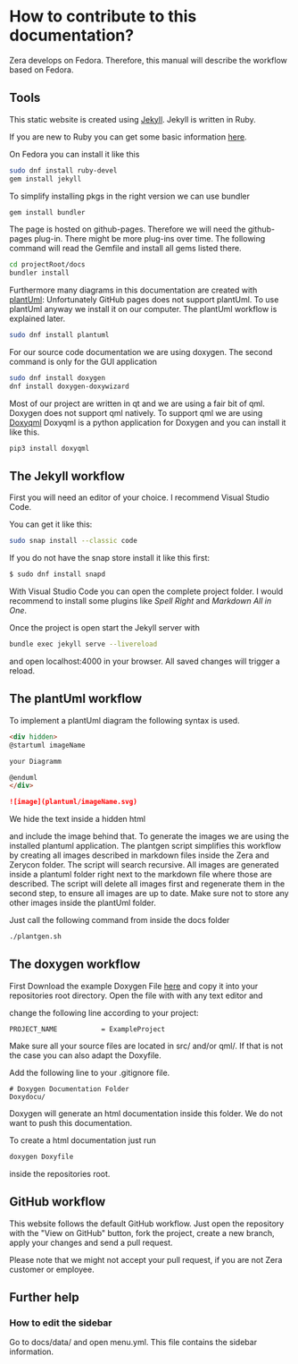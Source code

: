 # How to contribute to this documentation?

Zera develops on Fedora. Therefore, this manual will describe the workflow based on 
Fedora.

## Tools

This static website is created using [Jekyll](https://jekyllrb.com/).
Jekyll is written in Ruby.

If you are new to Ruby you can get some basic information [here](https://prograils.com/posts/ruby-gem-guide-how-to-install-and-work-with-local-gems?gclid=EAIaIQobChMIzrjL88zA7QIVi_jVCh0khw4IEAAYASAAEgLGHPD_BwE).

On Fedora you can install it like this 

```bash
sudo dnf install ruby-devel
gem install jekyll
```

To simplify installing pkgs in the right version we can use bundler


```bash
gem install bundler
```

The page is hosted on github-pages. Therefore we will need the github-pages plug-in.
There might be more plug-ins over time. 
The following command will read the Gemfile and install all gems listed there.

```bash
cd projectRoot/docs
bundler install
```

Furthermore many diagrams in this documentation are created with [plantUml](https://plantuml.com/):
Unfortunately GitHub pages does not support plantUml. To use plantUml anyway we install it on our computer.
The plantUml workflow is explained later.

```bash
sudo dnf install plantuml
```

For our source code documentation we are using doxygen.
The second command is only for the GUI application

```bash 
sudo dnf install doxygen
dnf install doxygen-doxywizard
```

Most of our project are written in qt and we are using a fair bit of qml.
Doxygen does not support qml natively. To support qml we are using [Doxyqml](https://invent.kde.org/sdk/doxyqml/)
Doxyqml is a python application for Doxygen and you can install it like this.

```bash
pip3 install doxyqml
```

## The Jekyll workflow

First you will need an editor of your choice. I recommend Visual Studio Code.

You can get it like this:

```bash
sudo snap install --classic code
```

If you do not have the snap store install it like this first:

```bash
$ sudo dnf install snapd
```

With Visual Studio Code you can open the complete project folder.
I would recommend to install some plugins like *Spell Right* and *Markdown All in One*. 

Once the project is open start the Jekyll server with

```bash 
bundle exec jekyll serve --livereload
```

and open localhost:4000 in your browser. All saved changes will trigger a reload.

## The plantUml workflow

To implement a plantUml diagram the following syntax is used.

```markdown
<div hidden>
@startuml imageName

your Diagramm

@enduml
</div>

![image](plantuml/imageName.svg)
```

We hide the text inside a hidden html <div> and include the image behind that.
To generate the images we are using the installed plantuml application.
The plantgen script simplifies this workflow by creating all images described in markdown files 
inside the Zera and Zerycon folder. The script will search recursive.
All images are generated inside a plantuml folder right next to the markdown file where those are described.
The script will delete all images first and regenerate them in the second step, to ensure all images are 
up to date. Make sure not to store any other images inside the plantUml folder.

Just call the following command from inside the docs folder

```bash
./plantgen.sh
```

## The doxygen workflow


First Download the example Doxygen File [here](Doxyfile) and copy it into your repositories 
root directory. Open the file with with any text editor and

change the following line according to your project:
```
PROJECT_NAME           = ExampleProject
```

Make sure all your source files are located in src/ and/or qml/. If that is not the case 
you can also adapt the Doxyfile.

Add the following line to your .gitignore file.

 ```
# Doxygen Documentation Folder
Doxydocu/
 ```


Doxygen will generate an html documentation inside this folder.
We do not want to push this documentation.

To create a html documentation just run 

```bash
doxygen Doxyfile
```
inside the repositories root.

## GitHub workflow

This website follows the default GitHub workflow. 
Just open the repository with the "View on GitHub"
button, fork the project, create a new branch, apply your changes 
and send a pull request.

Please note that we might not accept your pull request, if you 
are not Zera customer or employee.

## Further help

### How to edit the sidebar

Go to docs/data/ and open menu.yml.
This file contains the sidebar information. 
